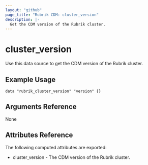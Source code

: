 ```yaml
---
layout: "github"
page_title: "Rubrik CDM: cluster_version"
description: |-
  Get the CDM version of the Rubrik cluster.
---
```


# cluster_version

Use this data source to get the CDM version of the Rubrik cluster.

## Example Usage

```hcl
data "rubrik_cluster_version" "version" {}
```

## Arguments Reference

None
 
## Attributes Reference

The following computed attributes are exported:

* cluster_version - The CDM version of the Rubrik cluster.